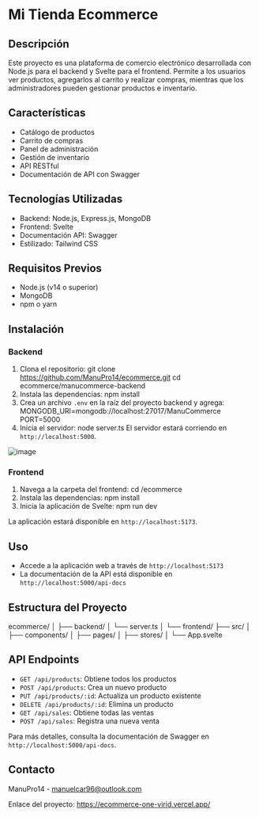 # Mi Tienda Ecommerce

## Descripción
Este proyecto es una plataforma de comercio electrónico desarrollada con Node.js para el backend y Svelte para el frontend. Permite a los usuarios ver productos, agregarlos al carrito y realizar compras, mientras que los administradores pueden gestionar productos e inventario.

## Características
- Catálogo de productos
- Carrito de compras
- Panel de administración
- Gestión de inventario
- API RESTful
- Documentación de API con Swagger

## Tecnologías Utilizadas
- Backend: Node.js, Express.js, MongoDB
- Frontend: Svelte
- Documentación API: Swagger
- Estilizado: Tailwind CSS

## Requisitos Previos
- Node.js (v14 o superior)
- MongoDB
- npm o yarn

## Instalación

### Backend
1. Clona el repositorio:
    git clone https://github.com/ManuPro14/ecommerce.git
    cd ecommerce/manucommerce-backend
2. Instala las dependencias:
   npm install
3. Crea un archivo `.env` en la raíz del proyecto backend y agrega:
   MONGODB_URI=mongodb://localhost:27017/ManuCommerce
   PORT=5000
4. Inicia el servidor:
   node server.ts
El servidor estará corriendo en `http://localhost:5000`.

![image](https://github.com/ManuPro14/ecommerce/assets/103762387/7b8a54da-60f2-4021-a415-bff318690b0c)


### Frontend
1. Navega a la carpeta del frontend:
   cd /ecommerce
2. Instala las dependencias:
   npm install
3. Inicia la aplicación de Svelte:
   npm run dev

   
La aplicación estará disponible en `http://localhost:5173`.

## Uso
- Accede a la aplicación web a través de `http://localhost:5173`
- La documentación de la API está disponible en `http://localhost:5000/api-docs`

## Estructura del Proyecto
  ecommerce/
  │
  ├── backend/
  │   └── server.ts
  │
  └── frontend/
  ├── src/
  │   ├── components/
  │   ├── pages/
  │   ├── stores/
  │   └── App.svelte

## API Endpoints

- `GET /api/products`: Obtiene todos los productos
- `POST /api/products`: Crea un nuevo producto
- `PUT /api/products/:id`: Actualiza un producto existente
- `DELETE /api/products/:id`: Elimina un producto
- `GET /api/sales`: Obtiene todas las ventas
- `POST /api/sales`: Registra una nueva venta

Para más detalles, consulta la documentación de Swagger en `http://localhost:5000/api-docs`.


## Contacto
ManuPro14 - manuelcar96@outlook.com

Enlace del proyecto: https://ecommerce-one-virid.vercel.app/

